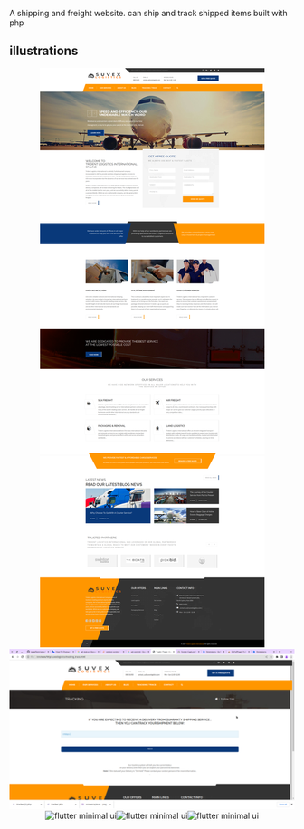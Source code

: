 A shipping and freight website. can ship and track shipped items built with php
## illustrations
<p align="center">
  <img src="i1.jpg" alt="flutter minimal ui" title="Screenshot"><img src="i2.jpg" alt="flutter minimal ui" title="Screenshot"><img src="i3.jpg" alt="flutter minimal ui" title="Screenshot"><img src="i4.jpg" alt="flutter minimal ui" title="Screenshot"><img src="i5.jpg" alt="flutter minimal ui" title="Screenshot">
</p>
